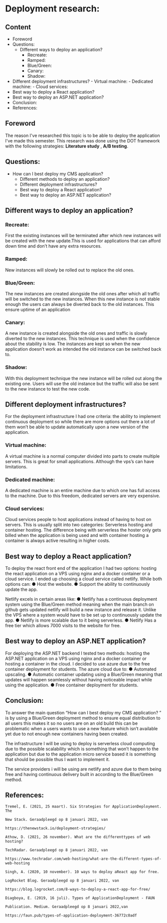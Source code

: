 # Deployment research:

## Content
- Foreword
- Questions:
   - Different ways to deploy an application?
      - Recreate:
      - Ramped:
      - Blue/Green:
      - Canary:
      - Shadow:
- Different deployment infrastructures?
      - Virtual machine:
      - Dedicated machine:
      - Cloud services:
- Best way to deploy a React application?
- Best way to deploy an ASP.NET application?
- Conclusion:
- References:


## Foreword

The reason I've researched this topic is to be able to deploy the application I've made this
semester. This research was done using the DOT framework with the following strategies:
**Literature study** , **A/B testing**.


## Questions:


- How can I best deploy my CMS application?
   - Different methods to deploy an application?
   - Different deployment infrastructures?
   - Best way to deploy a React application?
   - Best way to deploy an ASP.NET application?


## Different ways to deploy an application?

### Recreate:

First the existing instances will be terminated after which new instances will be created with
the new update.This is used for applications that can afford down time and don’t have any
extra resources.

### Ramped:

New instances will slowly be rolled out to replace the old ones.

### Blue/Green:

The new instances are created alongside the old ones after which all traffic will be switched
to the new instances. When this new instance is not stable enough the users can always be
diverted back to the old instances. This ensure uptime of an application

### Canary:

A new instance is created alongside the old ones and traffic is slowly diverted to the new
instances. This technique is used when the confidence about the stability is low. The
instances are kept so when the new application doesn’t work as intended the old instance
can be switched back to.

### Shadow:

With this deployment technique the new instance will be rolled out along the existing one.
Users will use the old instance but the traffic will also be sent to the new instance to test the
new code.


## Different deployment infrastructures?

For the deployment infrastructure I had one criteria: the ability to implement continuous
deployment so while there are more options out there a lot of them won’t be able to update
automatically upon a new version of the application.

### Virtual machine:

A virtual machine is a normal computer divided into parts to create multiple servers. This is
great for small applications. Although the vps’s can have limitations.

### Dedicated machine:

A dedicated machine is an entire machine due to which one has full access to the machine.
Due to this freedom, dedicated servers are very expensive.

### Cloud services:

Cloud services people to host applications instead of having to host on servers. This is
usually split into two categories: Serverless hosting and container hosting. The difference
being with serverless the hoster only gets billed when the application is being used and with
container hosting a container is always active resulting in higher costs.


## Best way to deploy a React application?

To deploy the react front end of the application I had two options: hosting the react
application on a VPS using nginx and a docker container or a cloud service. I ended up
choosing a cloud service called netlify. While both options can:
● Host the website.
● Support the ability to continuously update the app.

Netlify excels in certain areas like:
● Netlify has a continuous deployment system using the Blue/Green method meaning
when the main branch on github gets updated netlify will build a new instance and
release it. Unlike the VPS where a system would have to be set up to continuously
update the app.
● Netlify is more scalable due to it being serverless.
● Netlify Has a free tier which allows 7000 visits to the website for free.

## Best way to deploy an ASP.NET application?

For deploying the ASP.NET backend I tested two methods: hosting the ASP.NET application
on a VPS using nginx and a docker container or hosting a container in the cloud. I decided to
use azure due to the free container deployment for students.
The azure cloud due to:
● Automated upscaling.
● Automatic container updating using a Blue/Green meaning that updates will happen
seamlessly without having noticeable impact while using the application.
● Free container deployment for students.


## Conclusion:

To answer the main question “How can I best deploy my CMS application? ” is by using a
Blue/Green deployment method to ensure equal distribution to all users this makes it so no
users are on an old build this can be problematic when a users wants to use a new feature
which isn’t available yet due to not enough new containers having been created.

The infrastructure I will be using to deploy is serverless cloud computing due to the possible
scalability which is something that won’t happen to the application but due to the application
micro service based it is something that should be possible thus I want to implement it.

The service providers i will be using are netlify and azure due to them being free and having
continuous delivery built in according to the Blue/Green method.


## References:

```
Tremel, E. (2021, 25 maart). Six Strategies for ApplicationDeployment. The

New Stack. Geraadpleegd op 8 januari 2022, van

https://thenewstack.io/deployment-strategies/
```
```
Athow, D. (2021, 26 november). What are the differenttypes of web hosting?

TechRadar. Geraadpleegd op 8 januari 2022, van

https://www.techradar.com/web-hosting/what-are-the-different-types-of-web-hosting
```
```
Singh, A. (2020, 10 november). 10 ways to deploy aReact app for free.

LogRocket Blog. Geraadpleegd op 8 januari 2022, van

https://blog.logrocket.com/8-ways-to-deploy-a-react-app-for-free/
```
```
Diagboya, E. (2019, 16 juli). Types of ApplicationDeployment - FAUN

Publication. Medium. Geraadpleegd op 8 januari 2022,van

https://faun.pub/types-of-application-deployment-36772c0adf
```

